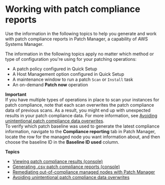 # Working with patch compliance reports<a name="patch-compliance-reports"></a>

Use the information in the following topics to help you generate and work with patch compliance reports in Patch Manager, a capability of AWS Systems Manager\.

The information in the following topics apply no matter which method or type of configuration you're using for your patching operations: 
+ A patch policy configured in Quick Setup
+ A Host Management option configured in Quick Setup
+ A maintenance window to run a patch `Scan` or `Install` task
+ An on\-demand **Patch now** operation

**Important**  
If you have multiple types of operations in place to scan your instances for patch compliance, note that each scan overwrites the patch compliance data of previous scans\. As a result, you might end up with unexpected results in your patch compliance data\. For more information, see [Avoiding unintentional patch compliance data overwrites](avoid-patch-compliance-overwrites.md)\.  
To verify which patch baseline was used to generate the latest compliance information, navigate to the **Compliance reporting** tab in Patch Manager, locate the row for the managed node you want information about, and then choose the baseline ID in the **Baseline ID used** column\.

**Topics**
+ [Viewing patch compliance results \(console\)](viewing-patch-compliance-results.md)
+ [Generating \.csv patch compliance reports \(console\)](patch-compliance-reports-to-s3.md)
+ [Remediating out\-of\-compliance managed nodes with Patch Manager](patch-compliance-remediation.md)
+ [Avoiding unintentional patch compliance data overwrites](avoid-patch-compliance-overwrites.md)